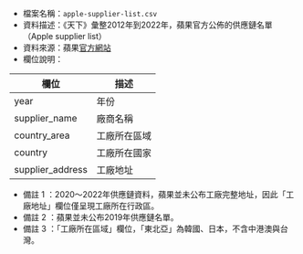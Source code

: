 - 檔案名稱：`apple-supplier-list.csv`
- 資料描述：《天下》彙整2012年到2022年，蘋果官方公佈的供應鏈名單（Apple supplier list）
- 資料來源：蘋果[官方網站](https://www.apple.com/supplier-responsibility/)
- 欄位說明：

| 欄位 | 描述|
| -------- | -------- |
| year     |   年份    |
| supplier_name     | 廠商名稱    |
| country_area     |  工廠所在區域     |
| country     |  工廠所在國家     |
| supplier_address    | 工廠地址     |

- 備註 1 ：2020～2022年供應鏈資料，蘋果並未公布工廠完整地址，因此「工廠地址」欄位僅呈現工廠所在行政區。
- 備註 2 ：蘋果並未公布2019年供應鏈名單。
- 備註 3 ：「工廠所在區域」欄位，「東北亞」為韓國、日本，不含中港澳與台灣。
